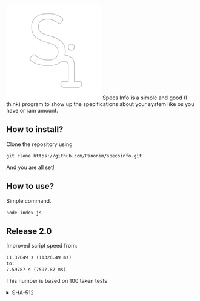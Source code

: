 <img src="assets/SpecsInfo.png" alt="Si Logo" width="250px">
Specs Info is a simple and good (I think) program to show up the specifications about your system like os you have or ram amount.

## How to install?
Clone the repository using
```
git clone https://github.com/Panonim/specsinfo.git
```
And you are all set! 

## How to use?
Simple command.
```
node index.js
```

## Release 2.0
Improved script speed from:
```
11.32649 s (11326.49 ms)
to:
7.59787 s (7597.87 ms)
```
This number is based on 100 taken tests
<details>
<summary>SHA-512</summary>
<br>

```
ce4cf603fe965655c3d3930ad0f59738130387121fc5fa998e0d7846f7c1169034c79a98a64306867603d348c6d4f69ca568983019e8722f8b3fc84a5904eaa2 index_old.js
b5af31ff4bb30b1436df8b42e697756a7c8332eaed0d4e391f58a0a6f8ccd5b959a4dd39c176552b6b5f749b6615a37c7ca6e49c0124113f08d132df05eb65b3 index.js
```
</details>
